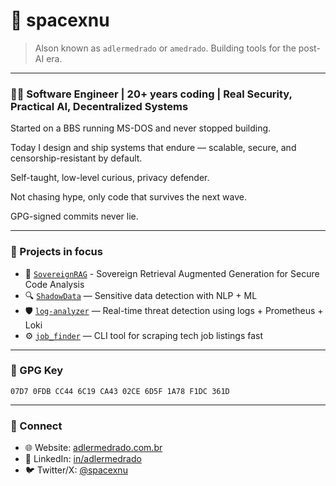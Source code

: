 # 👾 spacexnu

> Alson known as `adlermedrado` or `amedrado`. 
> Building tools for the post-AI era.

---

### 👨‍💻 Software Engineer | 20+ years coding | Real Security, Practical AI, Decentralized Systems

Started on a BBS running MS-DOS and never stopped building.

Today I design and ship systems that endure — scalable, secure, and censorship-resistant by default.

Self-taught, low-level curious, privacy defender.

Not chasing hype, only code that survives the next wave.

GPG-signed commits never lie.

---

### 🔧 Projects in focus

- 🔐 [`SovereignRAG`](https://github.com/spacexnu/sovereign-rag) - Sovereign Retrieval Augmented Generation for Secure Code Analysis
- 🔍 [`ShadowData`](https://github.com/spacexnu/ShadowData) — Sensitive data detection with NLP + ML
- 🛡️ [`log-analyzer`](https://github.com/spacexnu/log-analyzer) — Real-time threat detection using logs + Prometheus + Loki
- ⚙️ [`job_finder`](https://github.com/spacexnu/job_finder) — CLI tool for scraping tech job listings fast

---

### 🔐 GPG Key

`07D7 0FDB CC44 6C19 CA43 02CE 6D5F 1A78 F1DC 361D`

---

### 📡 Connect

- 🌐 Website: [adlermedrado.com.br](https://adlermedrado.com.br)
- 🔗 LinkedIn: [in/adlermedrado](https://www.linkedin.com/in/adlermedrado)
- 🐦 Twitter/X: [@spacexnu](https://x.com/spacexnu)
